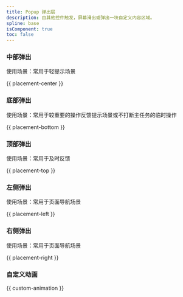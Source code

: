 ```yaml
---
title: Popup 弹出层
description: 由其他控件触发，屏幕滑出或弹出一块自定义内容区域。
spline: base
isComponent: true
toc: false
---
```


### 中部弹出

使用场景：常用于轻提示场景

{{ placement-center }}

### 底部弹出

使用场景：常用于较重要的操作反馈提示场景或不打断主任务的临时操作

{{ placement-bottom }}

### 顶部弹出

使用场景：常用于及时反馈

{{ placement-top }}

### 左侧弹出

使用场景：常用于页面导航场景

{{ placement-left }}

### 右侧弹出

使用场景：常用于页面导航场景

{{ placement-right }}

### 自定义动画

{{ custom-animation }}

